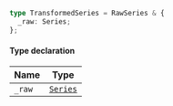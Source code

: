 ```ts
type TransformedSeries = RawSeries & {
  _raw: Series;
};
```

#### Type declaration

| Name   | Type                             |
| ------ | -------------------------------- |
| `_raw` | [`Series`](./api_html/Series.md) |
